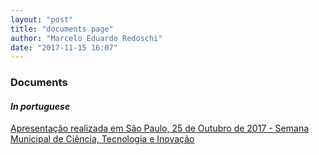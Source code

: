 ```yaml
---
layout: "post"
title: "documents page"
author: "Marcelo Eduardo Redoschi"
date: "2017-11-15 16:07"
---
```


### Documents

#### *In portuguese*

[Apresentação realizada em São Paulo, 25 de Outubro de 2017 - Semana Municipal de Ciência, Tecnologia e Inovação](2017-11-15-licoes-aprendidas-e-uso-da-matematica.markdown)
